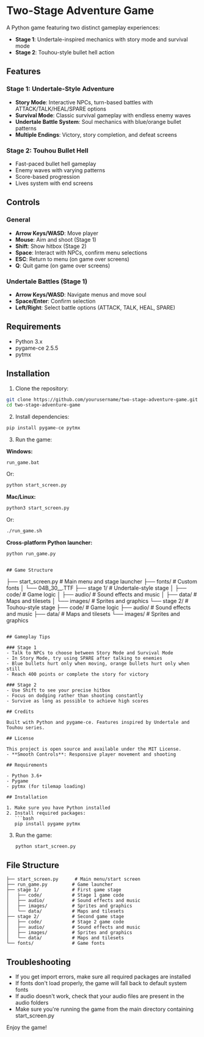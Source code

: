 # Two-Stage Adventure Game

A Python game featuring two distinct gameplay experiences:
- **Stage 1**: Undertale-inspired mechanics with story mode and survival mode
- **Stage 2**: Touhou-style bullet hell action

## Features

### Stage 1: Undertale-Style Adventure
- **Story Mode**: Interactive NPCs, turn-based battles with ATTACK/TALK/HEAL/SPARE options
- **Survival Mode**: Classic survival gameplay with endless enemy waves
- **Undertale Battle System**: Soul mechanics with blue/orange bullet patterns
- **Multiple Endings**: Victory, story completion, and defeat screens

### Stage 2: Touhou Bullet Hell
- Fast-paced bullet hell gameplay
- Enemy waves with varying patterns
- Score-based progression
- Lives system with end screens

## Controls

### General
- **Arrow Keys/WASD**: Move player
- **Mouse**: Aim and shoot (Stage 1)
- **Shift**: Show hitbox (Stage 2)
- **Space**: Interact with NPCs, confirm menu selections
- **ESC**: Return to menu (on game over screens)
- **Q**: Quit game (on game over screens)

### Undertale Battles (Stage 1)
- **Arrow Keys/WASD**: Navigate menus and move soul
- **Space/Enter**: Confirm selection
- **Left/Right**: Select battle options (ATTACK, TALK, HEAL, SPARE)

## Requirements

- Python 3.x
- pygame-ce 2.5.5
- pytmx

## Installation

1. Clone the repository:
```bash
git clone https://github.com/yourusername/two-stage-adventure-game.git
cd two-stage-adventure-game
```

2. Install dependencies:
```bash
pip install pygame-ce pytmx
```

3. Run the game:

**Windows:**
```batch
run_game.bat
```
Or:
```cmd
python start_screen.py
```

**Mac/Linux:**
```bash
python3 start_screen.py
```
Or:
```bash
./run_game.sh
```

**Cross-platform Python launcher:**
```bash
python run_game.py
```
```

## Game Structure

```
├── start_screen.py          # Main menu and stage launcher
├── fonts/                   # Custom fonts
│   └── 04B_30__.TTF
├── stage 1/                 # Undertale-style stage
│   ├── code/               # Game logic
│   ├── audio/              # Sound effects and music
│   ├── data/               # Maps and tilesets
│   └── images/             # Sprites and graphics
└── stage 2/                # Touhou-style stage
    ├── code/               # Game logic
    ├── audio/              # Sound effects and music
    ├── data/               # Maps and tilesets
    └── images/             # Sprites and graphics
```

## Gameplay Tips

### Stage 1
- Talk to NPCs to choose between Story Mode and Survival Mode
- In Story Mode, try using SPARE after talking to enemies
- Blue bullets hurt only when moving, orange bullets hurt only when still
- Reach 400 points or complete the story for victory

### Stage 2
- Use Shift to see your precise hitbox
- Focus on dodging rather than shooting constantly
- Survive as long as possible to achieve high scores

## Credits

Built with Python and pygame-ce. Features inspired by Undertale and Touhou series.

## License

This project is open source and available under the MIT License.
- **Smooth Controls**: Responsive player movement and shooting

## Requirements

- Python 3.6+
- Pygame
- pytmx (for tilemap loading)

## Installation

1. Make sure you have Python installed
2. Install required packages:
   ```bash
   pip install pygame pytmx
   ```
3. Run the game:
   ```bash
   python start_screen.py
   ```

## File Structure

```
├── start_screen.py      # Main menu/start screen
├── run_game.py         # Game launcher
├── stage 1/            # First game stage
│   ├── code/           # Stage 1 game code
│   ├── audio/          # Sound effects and music
│   ├── images/         # Sprites and graphics
│   └── data/           # Maps and tilesets
├── stage 2/            # Second game stage
│   ├── code/           # Stage 2 game code
│   ├── audio/          # Sound effects and music
│   ├── images/         # Sprites and graphics
│   └── data/           # Maps and tilesets
└── fonts/              # Game fonts
```

## Troubleshooting

- If you get import errors, make sure all required packages are installed
- If fonts don't load properly, the game will fall back to default system fonts
- If audio doesn't work, check that your audio files are present in the audio folders
- Make sure you're running the game from the main directory containing start_screen.py

Enjoy the game!
